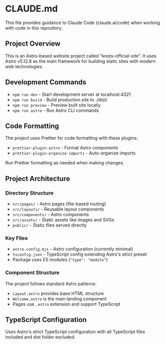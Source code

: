 # CLAUDE.md

This file provides guidance to Claude Code (claude.ai/code) when working with code in this repository.

## Project Overview

This is an Astro-based website project called "knots-official-site". It uses Astro v5.12.8 as the main framework for building static sites with modern web technologies.

## Development Commands

- `npm run dev` - Start development server at localhost:4321
- `npm run build` - Build production site to ./dist/
- `npm run preview` - Preview built site locally
- `npm run astro` - Run Astro CLI commands

## Code Formatting

The project uses Prettier for code formatting with these plugins:
- `prettier-plugin-astro` - Format Astro components
- `prettier-plugin-organize-imports` - Auto-organize imports

Run Prettier formatting as needed when making changes.

## Project Architecture

### Directory Structure
- `src/pages/` - Astro pages (file-based routing)
- `src/layouts/` - Reusable layout components
- `src/components/` - Astro components
- `src/assets/` - Static assets like images and SVGs
- `public/` - Static files served directly

### Key Files
- `astro.config.mjs` - Astro configuration (currently minimal)
- `tsconfig.json` - TypeScript config extending Astro's strict preset
- Package uses ES modules (`"type": "module"`)

### Component Structure
The project follows standard Astro patterns:
- `Layout.astro` provides base HTML structure
- `Welcome.astro` is the main landing component
- Pages use `.astro` extension and support TypeScript

## TypeScript Configuration

Uses Astro's strict TypeScript configuration with all TypeScript files included and dist folder excluded.